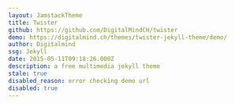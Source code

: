 ```yaml
---
layout: JamstackTheme
title: Twister
github: https://github.com/DigitalMindCH/twister
demo: https://digitalmind.ch/themes/twister-jekyll-theme/demo/
author: Digitalmind
ssg: Jekyll
date: 2015-05-11T09:18:26.000Z
description: a free multimedia jekyll theme
stale: true
disabled_reason: error checking demo url
disabled: true
---
```

